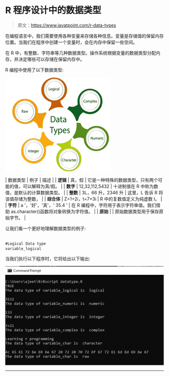 # R 程序设计中的数据类型

> 原文：<https://www.javatpoint.com/r-data-types>

在编程语言中，我们需要使用各种变量来存储各种信息。变量是存储值的保留内存位置。当我们在程序中创建一个变量时，会在内存中保留一些空间。

在 R 中，有整数、字符串等几种数据类型。操作系统根据变量的数据类型分配内存，并决定哪些可以存储在保留内存中。

R 编程中使用了以下数据类型:

![R Programming Data Types](img/39d25f6b825cf6d84a9b8e1f875c0a4c.png)

| 数据类型 | 例子 | 描述 |
| **逻辑** | 真，假 | 它是一种特殊的数据类型，只有两个可能的值，可以解释为真/假。 |
| **数字** | 12,32,112,5432 | 十进制值在 R 中称为数值，是默认的计算数据类型。 |
| **整数** | 3L，66 升，2346 升 | 这里，L 告诉 R 将该值存储为整数， |
| **综合体** | Z=1+2i，t=7+3i | R 中的复数值定义为纯虚数 I。 |
| **字符** | a '，'好'，'真'，' 35.4 ' | 在 R 编程中，字符用于表示字符串值。我们借助 as.character()函数将对象转换为字符值。 |
| **原始** |  | 原始数据类型用于保存原始字节。 |

让我们看一个更好地理解数据类型的例子:

```

#Logical Data type
variable_logical
```

当我们执行以下程序时，它将给出以下输出:

![R Programming Data Types](img/0c6fc96cf982e2d5d2f212c06af62566.png)

* * *